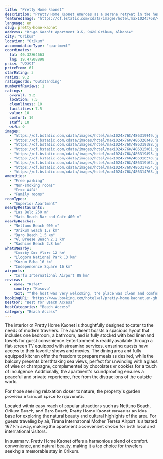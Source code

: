 ```yaml
---
title: "Pretty Home Kaonet"
description: "Pretty Home Kaonet emerges as a serene retreat in the heart of Orikum, offering guests a unique blend of comfort and convenience with its air-conditioned accommodations that come complete with a welcoming patio."
featuredImage: "https://cf.bstatic.com/xdata/images/hotel/max1024x768/486319949.jpg?k=c7ca618f9aaa352d18a76e2f13750201299bf6efb1247ec4ea7a17ca2ce83dcf&o=&hp=1"
language: en
slug: pretty-home-kaonet
address: "Rruga Kaonët Apartment 3.5, 9426 Orikum, Albania"
city: "Orikum"
location: "Orikum"
accommodationType: "apartment"
coordinates:
  lat: 40.32864663
  lng: 19.47208898
price: "US$61"
priceFrom: 61
starRating: 3
rating: 9.2
ratingWords: "Outstanding"
numberOfReviews: 1
ratings:
  overall: 9.2
  location: 7.5
  cleanliness: 10
  facilities: 7.5
  value: 10
  comfort: 10
  staff: 10
  wifi: 0
images:
  - "https://cf.bstatic.com/xdata/images/hotel/max1024x768/486319949.jpg?k=c7ca618f9aaa352d18a76e2f13750201299bf6efb1247ec4ea7a17ca2ce83dcf&o=&hp=1"
  - "https://cf.bstatic.com/xdata/images/hotel/max1024x768/486320348.jpg?k=5562e63f63c60f465fdc310fd0a2806f69ebfcc64785307593b3f100d4750ce6&o=&hp=1"
  - "https://cf.bstatic.com/xdata/images/hotel/max1024x768/486319188.jpg?k=7cf368a304ec24aad4380f268208e0c8daf5c174822e5e5b57f1b50cedba6c27&o=&hp=1"
  - "https://cf.bstatic.com/xdata/images/hotel/max1024x768/486315061.jpg?k=f505b592cb0a9960235a183fe615b2461c9d15b797e7a7421096155af3494f16&o=&hp=1"
  - "https://cf.bstatic.com/xdata/images/hotel/max1024x768/486319893.jpg?k=4b1da07a4c6e301e951b1d4b4265706ca04dd16d893ca586ae0de07c05bca16e&o=&hp=1"
  - "https://cf.bstatic.com/xdata/images/hotel/max1024x768/486310270.jpg?k=69a3b069586a62fb4a634fd4443beb5a8a9fbb5307d395f271a255350de2ed0b&o=&hp=1"
  - "https://cf.bstatic.com/xdata/images/hotel/max1024x768/486319162.jpg?k=d13fcc116b1bcf71eaa4aa3369fd83d9af97c3fd40d1ad67db389a4fac233dc2&o=&hp=1"
  - "https://cf.bstatic.com/xdata/images/hotel/max1024x768/486317654.jpg?k=0eabbb782f9466216826a90fd39fbafb242accaa72023ef861c89a1bc0ac41b4&o=&hp=1"
  - "https://cf.bstatic.com/xdata/images/hotel/max1024x768/486314763.jpg?k=19521b1dc8d00a1c886b3d3e84066215748d99df52c36ab9f758af6cdabe8af3&o=&hp=1"
amenities:
  - "Free parking"
  - "Non-smoking rooms"
  - "Free WiFi"
  - "Family rooms"
roomTypes:
  - "Superior Apartment"
nearbyRestaurants:
  - "Las Belo 250 m"
  - "Mats Beach Bar and Cafe 400 m"
nearbyBeaches:
  - "Nettuno Beach 900 m"
  - "Orikum Beach 1.2 km"
  - "Baro Beach 1.5 km"
  - "Al Breeze Beach 2.1 km"
  - "Radhimë Beach 2.8 km"
whatsNearby:
  - "Scooby Doo Vlore 12 km"
  - "Llogora National Park 13 km"
  - "Kuzum Baba 16 km"
  - "Independence Square 16 km"
airports:
  - "Corfu International Airport 88 km"
reviews:
  - name: "Rafet"
    country: "Kosovo"
    text: "“The host was very welcoming, the place was clean and comfortable”"
bookingURL: "https://www.booking.com/hotel/al/pretty-home-kaonet.en-gb.html?aid=8035640"
bestFor: "Best for Beach Access"
bestCategories: "Beach Access"
category: "Beach Access"
---
```


The interior of Pretty Home Kaonet is thoughtfully designed to cater to the needs of modern travelers. The apartment boasts a spacious layout that includes one bedroom, a bathroom, and is fully stocked with bed linen and towels for guest convenience. Entertainment is readily available through a flat-screen TV equipped with streaming services, ensuring guests have access to their favorite shows and movies. The dining area and fully equipped kitchen offer the freedom to prepare meals as desired, while the balcony presents breathtaking sea views, perfect for unwinding with a glass of wine or champagne, complemented by chocolates or cookies for a touch of indulgence. Additionally, the apartment's soundproofing ensures a peaceful and private experience, free from the distractions of the outside world.

For those seeking relaxation closer to nature, the property's garden provides a tranquil space to rejuvenate. 

Located within easy reach of popular attractions such as Nettuno Beach, Orikum Beach, and Baro Beach, Pretty Home Kaonet serves as an ideal base for exploring the natural beauty and cultural highlights of the area. For guests traveling by air, Tirana International Mother Teresa Airport is situated 167 km away, making the apartment a convenient choice for both local and international visitors.

In summary, Pretty Home Kaonet offers a harmonious blend of comfort, convenience, and natural beauty, making it a top choice for travelers seeking a memorable stay in Orikum.